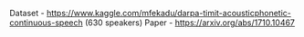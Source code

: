 Dataset - https://www.kaggle.com/mfekadu/darpa-timit-acousticphonetic-continuous-speech (630 speakers)
Paper - https://arxiv.org/abs/1710.10467

